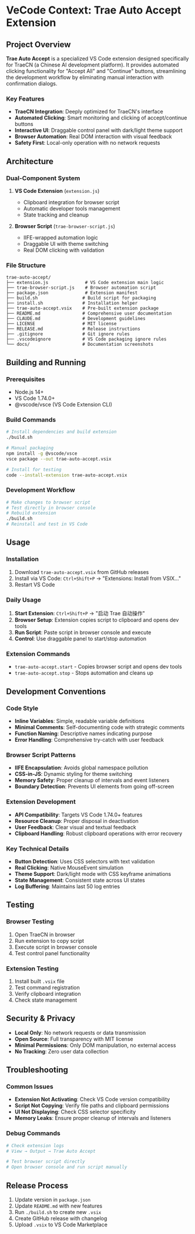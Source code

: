 # VeCode Context: Trae Auto Accept Extension

## Project Overview

**Trae Auto Accept** is a specialized VS Code extension designed specifically for TraeCN (a Chinese AI development platform). It provides automated clicking functionality for "Accept All" and "Continue" buttons, streamlining the development workflow by eliminating manual interaction with confirmation dialogs.

### Key Features
- **TraeCN Integration**: Deeply optimized for TraeCN's interface
- **Automated Clicking**: Smart monitoring and clicking of accept/continue buttons
- **Interactive UI**: Draggable control panel with dark/light theme support
- **Browser Automation**: Real DOM interaction with visual feedback
- **Safety First**: Local-only operation with no network requests

## Architecture

### Dual-Component System
1. **VS Code Extension** (`extension.js`)
   - Clipboard integration for browser script
   - Automatic developer tools management
   - State tracking and cleanup

2. **Browser Script** (`trae-browser-script.js`)
   - IIFE-wrapped automation logic
   - Draggable UI with theme switching
   - Real DOM clicking with validation

### File Structure
```
trae-auto-accept/
├── extension.js              # VS Code extension main logic
├── trae-browser-script.js    # Browser automation script
├── package.json              # Extension manifest
├── build.sh                 # Build script for packaging
├── install.sh               # Installation helper
├── trae-auto-accept.vsix    # Pre-built extension package
├── README.md                # Comprehensive user documentation
├── CLAUDE.md                # Development guidelines
├── LICENSE                  # MIT license
├── RELEASE.md               # Release instructions
├── .gitignore               # Git ignore rules
├── .vscodeignore            # VS Code packaging ignore rules
└── docs/                    # Documentation screenshots
```

## Building and Running

### Prerequisites
- Node.js 14+ 
- VS Code 1.74.0+
- @vscode/vsce (VS Code Extension CLI)

### Build Commands
```bash
# Install dependencies and build extension
./build.sh

# Manual packaging
npm install -g @vscode/vsce
vsce package --out trae-auto-accept.vsix

# Install for testing
code --install-extension trae-auto-accept.vsix
```

### Development Workflow
```bash
# Make changes to browser script
# Test directly in browser console
# Rebuild extension
./build.sh
# Reinstall and test in VS Code
```

## Usage

### Installation
1. Download `trae-auto-accept.vsix` from GitHub releases
2. Install via VS Code: `Ctrl+Shift+P` → "Extensions: Install from VSIX..."
3. Restart VS Code

### Daily Usage
1. **Start Extension**: `Ctrl+Shift+P` → "启动 Trae 自动操作"
2. **Browser Setup**: Extension copies script to clipboard and opens dev tools
3. **Run Script**: Paste script in browser console and execute
4. **Control**: Use draggable panel to start/stop automation

### Extension Commands
- `trae-auto-accept.start` - Copies browser script and opens dev tools
- `trae-auto-accept.stop` - Stops automation and cleans up

## Development Conventions

### Code Style
- **Inline Variables**: Simple, readable variable definitions
- **Minimal Comments**: Self-documenting code with strategic comments
- **Function Naming**: Descriptive names indicating purpose
- **Error Handling**: Comprehensive try-catch with user feedback

### Browser Script Patterns
- **IIFE Encapsulation**: Avoids global namespace pollution
- **CSS-in-JS**: Dynamic styling for theme switching
- **Memory Safety**: Proper cleanup of intervals and event listeners
- **Boundary Detection**: Prevents UI elements from going off-screen

### Extension Development
- **API Compatibility**: Targets VS Code 1.74.0+ features
- **Resource Cleanup**: Proper disposal in deactivation
- **User Feedback**: Clear visual and textual feedback
- **Clipboard Handling**: Robust clipboard operations with error recovery

### Key Technical Details
- **Button Detection**: Uses CSS selectors with text validation
- **Real Clicking**: Native MouseEvent simulation
- **Theme Support**: Dark/light mode with CSS keyframe animations
- **State Management**: Consistent state across UI states
- **Log Buffering**: Maintains last 50 log entries

## Testing

### Browser Testing
1. Open TraeCN in browser
2. Run extension to copy script
3. Execute script in browser console
4. Test control panel functionality

### Extension Testing
1. Install built `.vsix` file
2. Test command registration
3. Verify clipboard integration
4. Check state management

## Security & Privacy
- **Local Only**: No network requests or data transmission
- **Open Source**: Full transparency with MIT license
- **Minimal Permissions**: Only DOM manipulation, no external access
- **No Tracking**: Zero user data collection

## Troubleshooting

### Common Issues
- **Extension Not Activating**: Check VS Code version compatibility
- **Script Not Copying**: Verify file paths and clipboard permissions
- **UI Not Displaying**: Check CSS selector specificity
- **Memory Leaks**: Ensure proper cleanup of intervals and listeners

### Debug Commands
```bash
# Check extension logs
# View → Output → Trae Auto Accept

# Test browser script directly
# Open browser console and run script manually
```

## Release Process
1. Update version in `package.json`
2. Update `README.md` with new features
3. Run `./build.sh` to create new `.vsix`
4. Create GitHub release with changelog
5. Upload `.vsix` to VS Code Marketplace